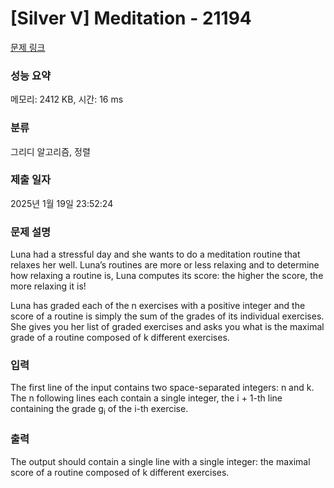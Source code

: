# [Silver V] Meditation - 21194 

[문제 링크](https://www.acmicpc.net/problem/21194) 

### 성능 요약

메모리: 2412 KB, 시간: 16 ms

### 분류

그리디 알고리즘, 정렬

### 제출 일자

2025년 1월 19일 23:52:24

### 문제 설명

<p>Luna had a stressful day and she wants to do a meditation routine that relaxes her well. Luna’s routines are more or less relaxing and to determine how relaxing a routine is, Luna computes its score: the higher the score, the more relaxing it is!</p>

<p>Luna has graded each of the n exercises with a positive integer and the score of a routine is simply the sum of the grades of its individual exercises. She gives you her list of graded exercises and asks you what is the maximal grade of a routine composed of k different exercises.</p>

### 입력 

 <p>The first line of the input contains two space-separated integers: n and k. The n following lines each contain a single integer, the i + 1-th line containing the grade g<sub>i</sub> of the i-th exercise.</p>

### 출력 

 <p>The output should contain a single line with a single integer: the maximal score of a routine composed of k different exercises.</p>

